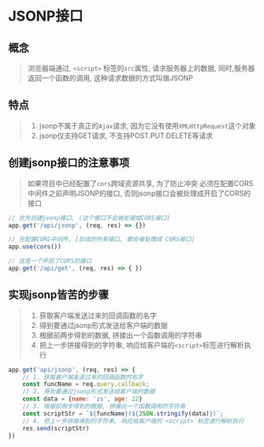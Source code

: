 # JSONP接口
##  概念
> 浏览器端通过, `<script>` 标签的`src`属性, 请求服务器上的数据, 同时,服务器返回一个函数的调用, 这种请求数据的方式叫做JSONP
## 特点
> 1. jsonp不属于真正的`Ajax`请求, 因为它没有使用`XMLHttpRequest`这个对象
> 2. jsonp仅支持GET请求, 不支持POST.PUT.DELETE等请求

## 创建jsonp接口的注意事项
> 如果项目中已经配置了`cors`跨域资源共享, 为了防止冲突
> 必须在配置CORS中间件之前声明JSONP的接口, 否则jsonp接口会被处理成开启了CORS的接口

```js
// 优先创建jsonp接口, (这个接口不会被处理成CORS接口)
app.get('/api/jsonp', (req, res) => {})

// 在配置CORS中间件, [后续的所有接口, 都会被处理成 CORS接口]
app.use(cors())

// 这是一个开启了CORS的接口
app.get('/api/get', (req, res) => { })
```

## 实现jsonp皆苦的步骤
> 1. 获取客户端发送过来的回调函数的名字
> 2. 得到要通过jsonp形式发送给客户端的数据
> 3. 根据前两步得到的数据, 拼接出一个函数调用的字符串
> 4. 把上一步拼接得到的字符串, 响应给客户端的`<script>`标签进行解析执行
```js
app.get('api/jsonp', (req, res) => {
    // 1. 获取客户端发送过来的回调函数的名字
    const funcName = req.query.callback;
    // 2. 得到要通过jsonp形式发送给客户端的数据
    const data = {name: 'zs', age: 22}
    // 3. 根据前两步得到的数据, 拼接出一个函数调用的字符串
    const scriptStr = `${funcName}(${JSON.stringify(data)})`;
    // 4. 把上一步拼接得到的字符串, 响应给客户端的`<script>`标签进行解析执行
    res.send(scriptStr)
})
```